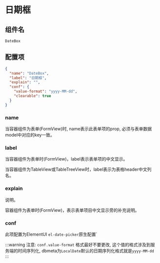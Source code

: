 # 日期框

## 组件名

`DateBox`

## 配置项

```json
{
  "name": "DateBox",
  "label": "日期框",
  "explain": "",
  "conf": {
    "value-format": "yyyy-MM-dd",
    "clearable": true
  }
}
```

### name

当容器组件为表单(FormView)时, name表示此表单项的prop, 必须与表单数据model中对应的key一致。

### label

当容器组件为表单时(FormView)，label表示表单项的中文显示。

当容器组件为TableView或TableTreeView时，label表示为表格header中文列名。

### explain
说明。

容器组件为表单时(FormView)，表示表单项目中文显示旁的补充说明。

### conf
此项配置为ElementUI `el-date-picker`原生配置`

:::warning
注意: `conf.value-format` 格式最好不要更改, 这个值的格式涉及到服务端的时间序列化, dbmeta为`LocalDate`默认的日期序列化格式就是`yyyy-MM-dd`
:::
